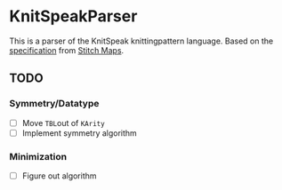 # KnitSpeakParser
This is a parser of the KnitSpeak knittingpattern language. Based on the [specification](https://stitch-maps.com/about/knitspeak/) from [Stitch Maps](https://stitch-maps.com).

## TODO
### Symmetry/Datatype 
- [ ] Move `TBL`out of `KArity`
- [ ] Implement symmetry algorithm

### Minimization
- [ ] Figure out algorithm
